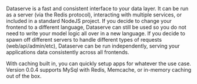 Dataserve is a fast and consistent interface to your data layer. It can be run as a server (via the Redis protocol), interacting with multiple services, or included in a standard NodeJS project. If you decide to change your frontend to a different language, Dataserve can still be used so you do not need to write your model logic all over in a new language. If you decide to spawn off different servers to handle different types of requests (web/api/admin/etc), Dataserve can be run independently, serving your applications data consistently across all frontends.

With caching built in, you can quickly setup apps for whatever the use case. Version 0.0.4 supports MySql with Redis, Memcache, or in-memory caching out of the box.
